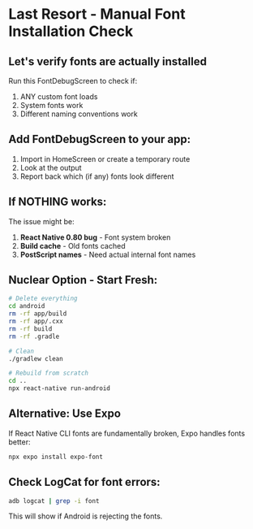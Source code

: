 # Last Resort - Manual Font Installation Check

## Let's verify fonts are actually installed

Run this FontDebugScreen to check if:
1. ANY custom font loads
2. System fonts work
3. Different naming conventions work

## Add FontDebugScreen to your app:

1. Import in HomeScreen or create a temporary route
2. Look at the output
3. Report back which (if any) fonts look different

## If NOTHING works:

The issue might be:
1. **React Native 0.80 bug** - Font system broken
2. **Build cache** - Old fonts cached
3. **PostScript names** - Need actual internal font names

## Nuclear Option - Start Fresh:

```bash
# Delete everything
cd android
rm -rf app/build
rm -rf app/.cxx  
rm -rf build
rm -rf .gradle

# Clean
./gradlew clean

# Rebuild from scratch
cd ..
npx react-native run-android
```

## Alternative: Use Expo

If React Native CLI fonts are fundamentally broken, Expo handles fonts better:
```bash
npx expo install expo-font
```

## Check LogCat for font errors:

```bash
adb logcat | grep -i font
```

This will show if Android is rejecting the fonts.

